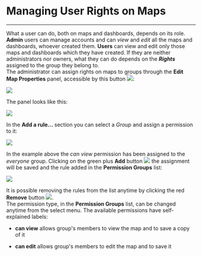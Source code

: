 # Managing User Rights on Maps
------------------------------
What a user can do, both on maps and dashboards, depends on its role.
<br>
**Admin** users can manage accounts and can *view* and *edit* all the maps and dashboards, whoever created them.
**Users** can view and edit only those maps and dashboards which they have created. If they are neither administrators nor owners, what they can do depends on the ***Rights*** assigned to the group they belong to.
<br>
The administrator can assign rights on maps to groups through the **Edit Map Properties** panel, accessible by this button <img src="../img/button/edit-icon.jpg" class="ms-docbutton"/>:

<img src="../img/managing-user-rights/edit-map-properties-map.jpg" class="ms-docimage"  style="max-width:400px;"/>

The panel looks like this:

<img src="../img/managing-user-rights/edit-map-properties-panel.jpg" class="ms-docimage"  style="max-width:400px;"/>

In the **Add a rule...** section you can select a *Group* and assign a permission to it:

<img src="../img/managing-user-rights/select-rule-for-groups.jpg" class="ms-docimage"  style="max-width:400px;"/>

In the example above the *can view* permission has been assigned to the *everyone* group. Clicking on the green plus **Add** button <img src="../img/button/add-rule-icon.jpg" class="ms-docbutton"/> the assignment will be saved and the rule added in the **Permission Groups** list:

<img src="../img/managing-user-rights/permission-rule-added.jpg" class="ms-docimage"  style="max-width:400px;"/>

It is possible removing the rules from the list anytime by clicking the red **Remove** button <img src="../img/button/remove-rule-icon.jpg" class="ms-docbutton"/>.
<br>
The permission type, in the **Permission Groups** list, can be changed anytime from the select menu.
The available permissions have self-explained labels:

* **can view** allows group's members to view the map and to save a copy of it

* **can edit** allows group's members to edit the map and to save it
